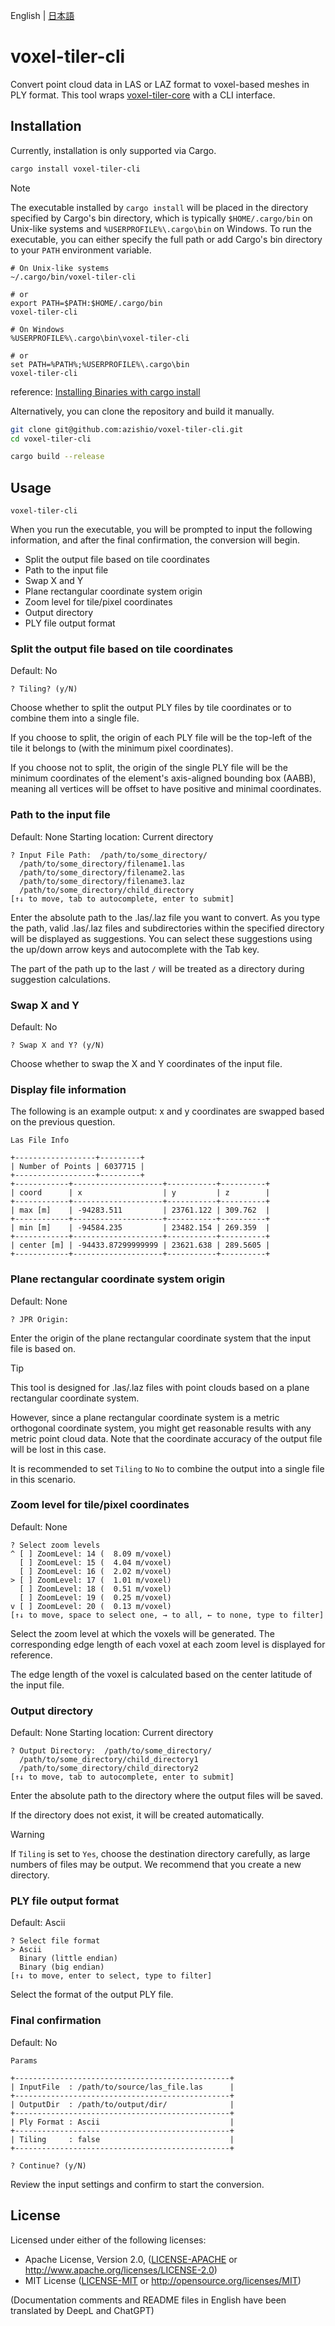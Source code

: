 English | [日本語](README.ja.md)

# voxel-tiler-cli

Convert point cloud data in LAS or LAZ format to voxel-based meshes in PLY format. This tool
wraps [voxel-tiler-core](https://crates.io/crates/voxel-tiler-core) with a CLI interface.

## Installation

Currently, installation is only supported via Cargo.

```sh
cargo install voxel-tiler-cli
```

> [!NOTE]
> The executable installed by `cargo install` will be placed in the directory specified by Cargo's bin directory, which
> is typically `$HOME/.cargo/bin` on Unix-like systems and `%USERPROFILE%\.cargo\bin` on Windows.
> To run the executable, you can either specify the full path or add Cargo's bin directory to your `PATH` environment
> variable.
>
> ```shell
> # On Unix-like systems
> ~/.cargo/bin/voxel-tiler-cli
> 
> # or
> export PATH=$PATH:$HOME/.cargo/bin
> voxel-tiler-cli
> 
> # On Windows
> %USERPROFILE%\.cargo\bin\voxel-tiler-cli
> 
> # or
> set PATH=%PATH%;%USERPROFILE%\.cargo\bin
> voxel-tiler-cli
> ```
>
> reference: [Installing Binaries with cargo install](https://doc.rust-lang.org/book/ch14-04-installing-binaries.html)

Alternatively, you can clone the repository and build it manually.

```sh
git clone git@github.com:azishio/voxel-tiler-cli.git
cd voxel-tiler-cli

cargo build --release
```

## Usage

```shell
voxel-tiler-cli
```

When you run the executable, you will be prompted to input the following information, and after the final confirmation,
the conversion will begin.

+ Split the output file based on tile coordinates
+ Path to the input file
+ Swap X and Y
+ Plane rectangular coordinate system origin
+ Zoom level for tile/pixel coordinates
+ Output directory
+ PLY file output format

### Split the output file based on tile coordinates

Default: No

```shell
? Tiling? (y/N)
```

Choose whether to split the output PLY files by tile coordinates or to combine them into a single file.

If you choose to split, the origin of each PLY file will be the top-left of the tile it belongs to (with the minimum
pixel coordinates).

If you choose not to split, the origin of the single PLY file will be the minimum coordinates of the element's
axis-aligned bounding box (AABB), meaning all vertices will be offset to have positive and minimal coordinates.

### Path to the input file

Default: None
Starting location: Current directory

```shell
? Input File Path:  /path/to/some_directory/
  /path/to/some_directory/filename1.las
  /path/to/some_directory/filename2.las
  /path/to/some_directory/filename3.laz
  /path/to/some_directory/child_directory  
[↑↓ to move, tab to autocomplete, enter to submit]
```

Enter the absolute path to the .las/.laz file you want to convert. As you type the path, valid .las/.laz files and
subdirectories within the specified directory will be displayed as suggestions. You can select these suggestions using
the up/down arrow keys and autocomplete with the Tab key.

The part of the path up to the last `/` will be treated as a directory during suggestion calculations.

### Swap X and Y

Default: No

```shell
? Swap X and Y? (y/N)
```

Choose whether to swap the X and Y coordinates of the input file.

### Display file information

The following is an example output:
x and y coordinates are swapped based on the previous question.

```shell
Las File Info

+------------------+---------+
| Number of Points | 6037715 |
+------------------+---------+
+------------+--------------------+-----------+----------+
| coord      | x                  | y         | z        |
+------------+--------------------+-----------+----------+
| max [m]    | -94283.511         | 23761.122 | 309.762  |
+------------+--------------------+-----------+----------+
| min [m]    | -94584.235         | 23482.154 | 269.359  |
+------------+--------------------+-----------+----------+
| center [m] | -94433.87299999999 | 23621.638 | 289.5605 |
+------------+--------------------+-----------+----------+
```

### Plane rectangular coordinate system origin

Default: None

```shell
? JPR Origin:  
```

Enter the origin of the plane rectangular coordinate system that the input file is based on.

> [!TIP]
> This tool is designed for .las/.laz files with point clouds based on a plane rectangular coordinate system.
>
> However, since a plane rectangular coordinate system is a metric orthogonal coordinate system, you might get
> reasonable results with any metric point cloud data.
> Note that the coordinate accuracy of the output file will be lost in this case.
>
> It is recommended to set `Tiling` to `No` to combine the output into a single file in this scenario.

### Zoom level for tile/pixel coordinates

Default: None

```shell
? Select zoom levels  
^ [ ] ZoomLevel: 14 (  8.09 m/voxel)
  [ ] ZoomLevel: 15 (  4.04 m/voxel)
  [ ] ZoomLevel: 16 (  2.02 m/voxel)
> [ ] ZoomLevel: 17 (  1.01 m/voxel)
  [ ] ZoomLevel: 18 (  0.51 m/voxel)
  [ ] ZoomLevel: 19 (  0.25 m/voxel)
v [ ] ZoomLevel: 20 (  0.13 m/voxel)
[↑↓ to move, space to select one, → to all, ← to none, type to filter]
```

Select the zoom level at which the voxels will be generated. The corresponding edge length of each voxel at each zoom
level is displayed for reference.

The edge length of the voxel is calculated based on the center latitude of the input file.

### Output directory

Default: None
Starting location: Current directory

```shell
? Output Directory:  /path/to/some_directory/
  /path/to/some_directory/child_directory1
  /path/to/some_directory/child_directory2
[↑↓ to move, tab to autocomplete, enter to submit]
```

Enter the absolute path to the directory where the output files will be saved.

If the directory does not exist, it will be created automatically.

> [!WARNING]
> If `Tiling` is set to `Yes`, choose the destination directory carefully, as large numbers of files may be output.
> We recommend that you create a new directory.

### PLY file output format

Default: Ascii

```shell
? Select file format  
> Ascii
  Binary (little endian)
  Binary (big endian)
[↑↓ to move, enter to select, type to filter]
```

Select the format of the output PLY file.

### Final confirmation

Default: No

```shell
Params

+------------------------------------------------+
| InputFile  : /path/to/source/las_file.las      |
+------------------------------------------------+
| OutputDir  : /path/to/output/dir/              |
+------------------------------------------------+
| Ply Format : Ascii                             |
+------------------------------------------------+
| Tiling     : false                             |
+------------------------------------------------+

? Continue? (y/N)  
```

Review the input settings and confirm to start the conversion.

## License

Licensed under either of the following licenses:

+ Apache License, Version 2.0, ([LICENSE-APACHE](LICENSE-APACHE) or http://www.apache.org/licenses/LICENSE-2.0)
+ MIT License ([LICENSE-MIT](LICENSE-MIT) or http://opensource.org/licenses/MIT)

(Documentation comments and README files in English have been translated by DeepL and ChatGPT)
